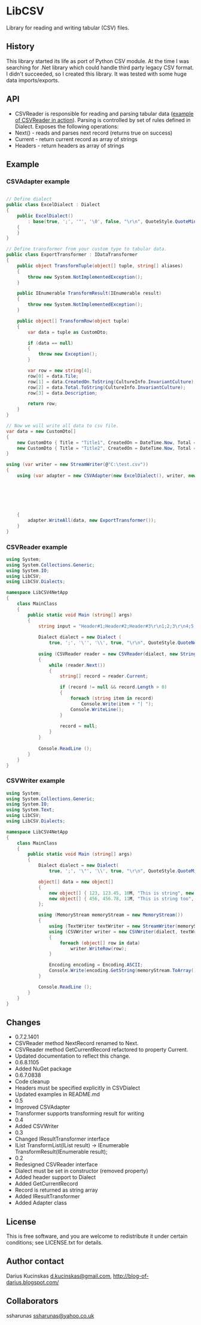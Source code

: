 # LibCSV #

Library for reading and writing tabular (CSV) files.

## History ##

This library started its life as port of Python CSV module. At the time I was searching for .Net library which could handle third party legacy CSV format. I didn't succeeded, so I created this library. It was tested with some huge data imports/exports.  

## API ##

 * CSVReader is responsible for reading and parsing tabular data ([example of CSVReader in action](#csvreader-example)). Parsing is controlled by set of rules defined in Dialect. Exposes the following operations:
  * Next() - reads and parses next record (returns true on success)
  * Current - return current record as array of strings
  * Headers - return headers as array of strings


## Example ##

### CSVAdapter example ###

```c#

// Define dialect
public class ExcelDialect : Dialect
{
    public ExcelDialect()
        : base(true, ';', '"', '\0', false, "\r\n", QuoteStyle.QuoteMinimal, false, true)
    {
    }
}

// Define transformer from your custom type to tabular data.
public class ExportTransformer : IDataTransformer
{
    public object TransformTuple(object[] tuple, string[] aliases)
    {
        throw new System.NotImplementedException();
    }

    public IEnumerable TransformResult(IEnumerable result)
    {
        throw new System.NotImplementedException();
    }

    public object[] TransformRow(object tuple)
    {
        var data = tuple as CustomDto;

        if (data == null)
        {
            throw new Exception();
        }

        var row = new string[4];
        row[0] = data.Tile;
        row[1] = data.CreatedOn.ToString(CultureInfo.InvariantCulture);
        row[2] = data.Total.ToString(CultureInfo.InvariantCulture);
        row[3] = data.Description;

        return row;
    }
}

// Now we will write all data to csv file.
var data = new CustomDto[]
{
	new CustomDto { Title = "Title1", CreatedOn = DateTime.Now, Total = 1000.00, Description = "Description1" },
	new CustomDto { Title = "Title2", CreatedOn = DateTime.Now, Total = 2000.00, Description = "Description2" },
}

using (var writer = new StreamWriter(@"C:\test.csv"))
{
    using (var adapter = new CSVAdapter(new ExcelDialect(), writer, new string[]
                                                                        {
                                                                            "Tile", 
																			"CreatedOn",
                                                                            "Total",
                                                                            "Description"
                                                                        }))
    {
        adapter.WriteAll(data, new ExportTransformer());
    }
}
```
### CSVReader example ###

```c#
using System;
using System.Collections.Generic;
using System.IO;
using LibCSV;
using LibCSV.Dialects;

namespace LibCSV4NetApp
{
	class MainClass
	{
		public static void Main (string[] args)
		{
			string input = "Header#1;Header#2;Header#3\r\n1;2;3\r\n4;5;6\r\ntest1;234;test2";
			
			Dialect dialect = new Dialect (
				true, ';', '\'', '\\', true, "\r\n", QuoteStyle.QuoteNone, true, false);
			
			using (CSVReader reader = new CSVReader(dialect, new StringReader(input))) 
            {
				while (reader.Next()) 
                {	
					string[] record = reader.Current;

                    if (record != null && record.Length > 0)
                    {
                        foreach (string item in record)
                            Console.Write(item + "| ");
                        Console.WriteLine();
                    }
					
					record = null;
				}
			}
			
			Console.ReadLine ();
		}
	}
}
```
### CSVWriter example ###

```c#
using System;
using System.Collections.Generic;
using System.IO;
using System.Text;
using LibCSV;
using LibCSV.Dialects;

namespace LibCSV4NetApp
{
	class MainClass
	{
		public static void Main (string[] args)
		{
            Dialect dialect = new Dialect(
                true, ';', '\"', '\\', true, "\r\n", QuoteStyle.QuoteMinimal, false, false);

            object[] data = new object[]
            {
			    new object[] { 123, 123.45, 10M, "This is string", new DateTime(2010, 9, 3, 0, 0, 0), null },
                new object[] { 456, 456.78, 11M, "This is string too", new DateTime(2012, 04, 04, 0, 0, 0), null }
            };

            using (MemoryStream memoryStream = new MemoryStream())
            {
                using (TextWriter textWriter = new StreamWriter(memoryStream))
                using (CSVWriter writer = new CSVWriter(dialect, textWriter))
                {
                    foreach (object[] row in data)
                        writer.WriteRow(row);
                }

                Encoding encoding = Encoding.ASCII;
                Console.Write(encoding.GetString(memoryStream.ToArray()));
            }

			Console.ReadLine ();
		}
	}
}
```

## Changes ##

 * 0.7.2.1401
  * CSVReader method NextRecord renamed to Next.
  * CSVReader method GetCurrentRecord refactored to property Current.
  * Updated documentation to reflect this change.
 * 0.6.8.1105
  * Added NuGet package
 * 0.6.7.0838
  * Code cleanup
  * Headers must be specified explicitly in CSVDialect
  * Updated examples in README.md
 * 0.5
  * Improved CSVAdapter
  * Transformer supports transforming result for writing
 * 0.4
  * Added CSVWriter
 * 0.3
  * Changed IResultTransformer interface
   * IList TransformList(IList result) -> IEnumerable TransformResult(IEnumerable result);
 * 0.2
  * Redesigned CSVReader interface
   * Dialect must be set in constructor (removed property)
   * Added header support to Dialect
   * Added GetCurrentRecord
   * Record is returned as string array
  * Added IResultTransformer
  * Added Adapter class

## License ##

This is free software, and you are welcome to redistribute it under certain conditions; see LICENSE.txt for details.

## Author contact ##

Darius Kucinskas d.kucinskas@gmail.com, http://blog-of-darius.blogspot.com/

## Collaborators ##

ssharunas ssharunas@yahoo.co.uk


